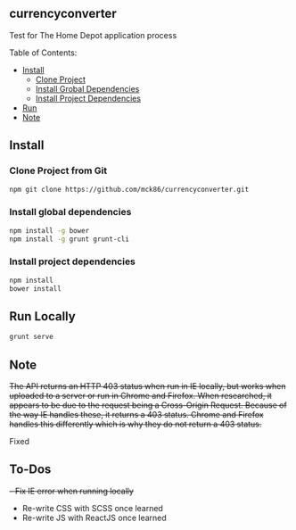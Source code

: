 ## currencyconverter ##
Test for The Home Depot application process

Table of Contents:
* [Install](#install)
    * [Clone Project](#clone-project)
    * [Install Grobal Dependencies](#install-global-dependencies)
    * [Install Project Dependencies](#install-project-dependencies)
* [Run](#run)
* [Note](#note)


## <a name="install"></a> Install

### <a name="clone-project"></a> Clone Project from Git
```sh
npm git clone https://github.com/mck86/currencyconverter.git
```
### <a name="install-global-dependencies"></a> Install global dependencies
```sh
npm install -g bower
npm install -g grunt grunt-cli
```
### <a name="install-project-dependencies"></a> Install project dependencies
```sh
npm install
bower install
```

## <a name="run"></a> Run Locally

```sh
grunt serve
```

## <a name="note"></a> Note

~~The API returns an HTTP 403 status when run in IE locally, but works when uploaded to a server or run in Chrome and Firefox. When researched, it appears to be due to the request being a Cross-Origin Request. Because of the way IE handles these, it returns a 403 status. Chrome and Firefox handles this differently which is why they do not return a 403 status.~~

Fixed

## <a name="to-dos"></a> To-Dos

~~- Fix IE error when running locally~~
- Re-write CSS with SCSS once learned
- Re-write JS with ReactJS once learned
